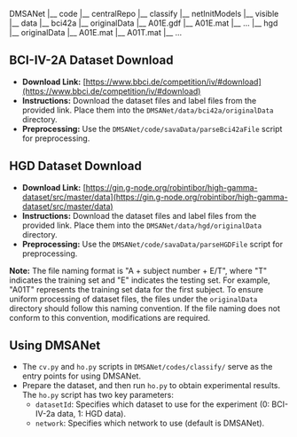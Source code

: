 DMSANet
|__ code
    |__ centralRepo
    |__ classify
    |__ netInitModels
    |__ visible
|__ data
    |__ bci42a
    |__ originalData
        |__ A01E.gdf
        |__ A01E.mat
        |__ ...
    |__ hgd
    |__ originalData
        |__ A01E.mat
        |__ A01T.mat
        |__ ...
## BCI-IV-2A Dataset Download
- **Download Link:** [https://www.bbci.de/competition/iv/#download](https://www.bbci.de/competition/iv/#download)
- **Instructions:** Download the dataset files and label files from the provided link. Place them into the `DMSANet/data/bci42a/originalData` directory.
- **Preprocessing:** Use the `DMSANet/code/savaData/parseBci42aFile` script for preprocessing.

## HGD Dataset Download
- **Download Link:** [https://gin.g-node.org/robintibor/high-gamma-dataset/src/master/data](https://gin.g-node.org/robintibor/high-gamma-dataset/src/master/data)
- **Instructions:** Download the dataset files and label files from the provided link. Place them into the `DMSANet/data/hgd/originalData` directory.
- **Preprocessing:** Use the `DMSANet/code/savaData/parseHGDFile` script for preprocessing.

**Note:** The file naming format is "A + subject number + E/T", where "T" indicates the training set and "E" indicates the testing set. For example, "A01T" represents the training set data for the first subject. To ensure uniform processing of dataset files, the files under the `originalData` directory should follow this naming convention. If the file naming does not conform to this convention, modifications are required.

## Using DMSANet
- The `cv.py` and `ho.py` scripts in `DMSANet/codes/classify/` serve as the entry points for using DMSANet.
- Prepare the dataset, and then run `ho.py` to obtain experimental results. The `ho.py` script has two key parameters:
    - `datasetId`: Specifies which dataset to use for the experiment (0: BCI-IV-2a data, 1: HGD data).
    - `network`: Specifies which network to use (default is DMSANet).
